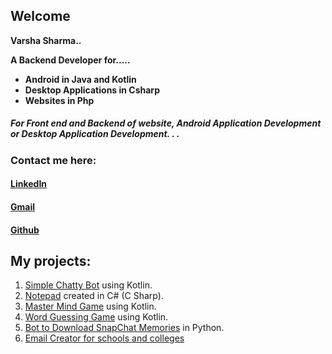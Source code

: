 ## Welcome

**Varsha Sharma..**

**A Backend Developer for.....**
- **Android in Java and Kotlin**
- **Desktop Applications in Csharp**
- **Websites in Php**

##### For Front end and Backend of website, Android Application Development or Desktop Application Development. . .

### Contact me here: 
####  [LinkedIn](https://www.linkedin.com/in/varsha7/)
####  [Gmail](2520varsha@gmail.com)
####  [Github](https://github.com/itsVarsha)

## **My projects:**

1. [Simple Chatty Bot](https://github.com/itsVarsha/Simple-Chatty-Bot) using Kotlin.
3. [Notepad](https://github.com/itsVarsha/MyNotepad) created in C# (C Sharp).
4. [Master Mind Game](https://github.com/itsVarsha/Mastermind-Game-in-kotlin) using Kotlin.
5. [Word Guessing Game](https://github.com/itsVarsha/Nice-String-in-Kotlin) using Kotlin.
6. [Bot to Download SnapChat Memories](https://github.com/itsVarsha/download-snap-memories) in Python.
7. [Email Creator for schools and colleges](https://github.com/itsVarsha/email-creator)

